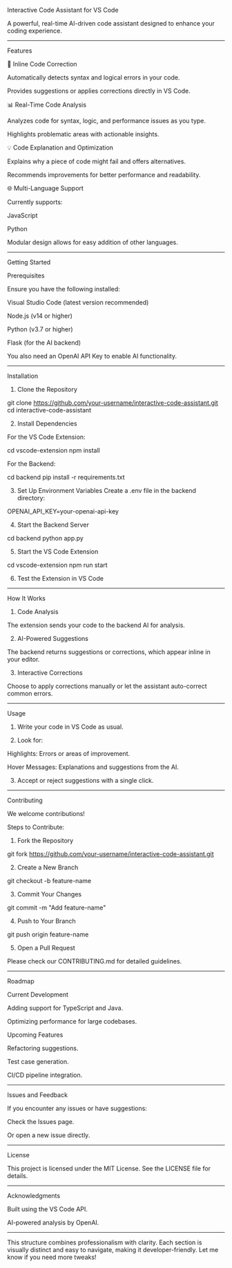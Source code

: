 Interactive Code Assistant for VS Code

A powerful, real-time AI-driven code assistant designed to enhance your coding experience.


---

Features

🔧 Inline Code Correction

Automatically detects syntax and logical errors in your code.

Provides suggestions or applies corrections directly in VS Code.


📊 Real-Time Code Analysis

Analyzes code for syntax, logic, and performance issues as you type.

Highlights problematic areas with actionable insights.


💡 Code Explanation and Optimization

Explains why a piece of code might fail and offers alternatives.

Recommends improvements for better performance and readability.


🌐 Multi-Language Support

Currently supports:

JavaScript

Python


Modular design allows for easy addition of other languages.



---

Getting Started

Prerequisites

Ensure you have the following installed:

Visual Studio Code (latest version recommended)

Node.js (v14 or higher)

Python (v3.7 or higher)

Flask (for the AI backend)


You also need an OpenAI API Key to enable AI functionality.


---

Installation

1. Clone the Repository

git clone https://github.com/your-username/interactive-code-assistant.git
cd interactive-code-assistant


2. Install Dependencies

For the VS Code Extension:

cd vscode-extension
npm install

For the Backend:

cd backend
pip install -r requirements.txt



3. Set Up Environment Variables
Create a .env file in the backend directory:

OPENAI_API_KEY=your-openai-api-key


4. Start the Backend Server

cd backend
python app.py


5. Start the VS Code Extension

cd vscode-extension
npm run start


6. Test the Extension in VS Code




---

How It Works

1. Code Analysis

The extension sends your code to the backend AI for analysis.



2. AI-Powered Suggestions

The backend returns suggestions or corrections, which appear inline in your editor.



3. Interactive Corrections

Choose to apply corrections manually or let the assistant auto-correct common errors.





---

Usage

1. Write your code in VS Code as usual.


2. Look for:

Highlights: Errors or areas of improvement.

Hover Messages: Explanations and suggestions from the AI.



3. Accept or reject suggestions with a single click.




---

Contributing

We welcome contributions!

Steps to Contribute:

1. Fork the Repository

git fork https://github.com/your-username/interactive-code-assistant.git


2. Create a New Branch

git checkout -b feature-name


3. Commit Your Changes

git commit -m "Add feature-name"


4. Push to Your Branch

git push origin feature-name


5. Open a Pull Request



Please check our CONTRIBUTING.md for detailed guidelines.


---

Roadmap

Current Development

Adding support for TypeScript and Java.

Optimizing performance for large codebases.


Upcoming Features

Refactoring suggestions.

Test case generation.

CI/CD pipeline integration.



---

Issues and Feedback

If you encounter any issues or have suggestions:

Check the Issues page.

Or open a new issue directly.



---

License

This project is licensed under the MIT License.
See the LICENSE file for details.


---

Acknowledgments

Built using the VS Code API.

AI-powered analysis by OpenAI.



---

This structure combines professionalism with clarity. Each section is visually distinct and easy to navigate, making it developer-friendly. Let me know if you need more tweaks!

